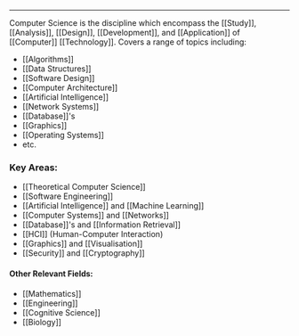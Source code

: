 ***

Computer Science is the discipline which encompass the [[Study]], [[Analysis]], [[Design]], [[Development]], and [[Application]] of [[Computer]] [[Technology]]. Covers a range of topics including:
- [[Algorithms]]
- [[Data Structures]]
- [[Software Design]]
- [[Computer Architecture]]
- [[Artificial Intelligence]]
- [[Network Systems]] 
- [[Database]]'s
- [[Graphics]]
- [[Operating Systems]]
- etc.

### Key Areas:
- [[Theoretical Computer Science]]
- [[Software Engineering]]
- [[Artificial Intelligence]] and [[Machine Learning]]
- [[Computer Systems]] and [[Networks]]
- [[Database]]'s and [[Information Retrieval]]
- [[HCI]] (Human-Computer Interaction)
- [[Graphics]] and [[Visualisation]]
- [[Security]] and [[Cryptography]]

#### Other Relevant Fields:
- [[Mathematics]]
- [[Engineering]]
- [[Cognitive Science]]
- [[Biology]]


